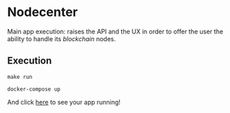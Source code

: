 # Nodecenter
Main app execution: raises the API and the UX in order to offer the user the ability to handle its *blockchain* nodes.

## Execution

```shell script
make run
```

```shell script
docker-compose up
```

And click [here](http://localhost:8080) to see your app running!
